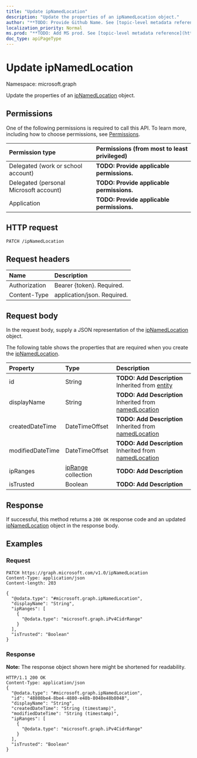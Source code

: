 ```yaml
---
title: "Update ipNamedLocation"
description: "Update the properties of an ipNamedLocation object."
author: "**TODO: Provide Github Name. See [topic-level metadata reference](https://msgo.azurewebsites.net/add/document/guidelines/metadata.html#topic-level-metadata)**"
localization_priority: Normal
ms.prod: "**TODO: Add MS prod. See [topic-level metadata reference](https://msgo.azurewebsites.net/add/document/guidelines/metadata.html#topic-level-metadata)**"
doc_type: apiPageType
---
```


# Update ipNamedLocation
Namespace: microsoft.graph

Update the properties of an [ipNamedLocation](../resources/ipnamedlocation.md) object.

## Permissions
One of the following permissions is required to call this API. To learn more, including how to choose permissions, see [Permissions](/concepts/permissions-reference.md).

|Permission type|Permissions (from most to least privileged)|
|:---|:---|
|Delegated (work or school account)|**TODO: Provide applicable permissions.**|
|Delegated (personal Microsoft account)|**TODO: Provide applicable permissions.**|
|Application|**TODO: Provide applicable permissions.**|

## HTTP request

<!-- {
  "blockType": "ignored"
}
-->
``` http
PATCH /ipNamedLocation
```

## Request headers
|Name|Description|
|:---|:---|
|Authorization|Bearer {token}. Required.|
|Content-Type|application/json. Required.|

## Request body
In the request body, supply a JSON representation of the [ipNamedLocation](../resources/ipnamedlocation.md) object.

The following table shows the properties that are required when you create the [ipNamedLocation](../resources/ipnamedlocation.md).

|Property|Type|Description|
|:---|:---|:---|
|id|String|**TODO: Add Description** Inherited from [entity](../resources/entity.md)|
|displayName|String|**TODO: Add Description** Inherited from [namedLocation](../resources/namedlocation.md)|
|createdDateTime|DateTimeOffset|**TODO: Add Description** Inherited from [namedLocation](../resources/namedlocation.md)|
|modifiedDateTime|DateTimeOffset|**TODO: Add Description** Inherited from [namedLocation](../resources/namedlocation.md)|
|ipRanges|[ipRange](../resources/intune-iprange.md) collection|**TODO: Add Description**|
|isTrusted|Boolean|**TODO: Add Description**|



## Response

If successful, this method returns a `200 OK` response code and an updated [ipNamedLocation](../resources/ipnamedlocation.md) object in the response body.

## Examples

### Request
<!-- {
  "blockType": "request",
  "name": "update_ipnamedlocation"
}
-->
``` http
PATCH https://graph.microsoft.com/v1.0/ipNamedLocation
Content-Type: application/json
Content-length: 203

{
  "@odata.type": "#microsoft.graph.ipNamedLocation",
  "displayName": "String",
  "ipRanges": [
    {
      "@odata.type": "microsoft.graph.iPv4CidrRange"
    }
  ],
  "isTrusted": "Boolean"
}
```


### Response
**Note:** The response object shown here might be shortened for readability.
<!-- {
  "blockType": "response",
  "truncated": true
}
-->
``` http
HTTP/1.1 200 OK
Content-Type: application/json
{
  "@odata.type": "#microsoft.graph.ipNamedLocation",
  "id": "48808be4-8be4-4880-e48b-8048e48b8048",
  "displayName": "String",
  "createdDateTime": "String (timestamp)",
  "modifiedDateTime": "String (timestamp)",
  "ipRanges": [
    {
      "@odata.type": "microsoft.graph.iPv4CidrRange"
    }
  ],
  "isTrusted": "Boolean"
}
```

